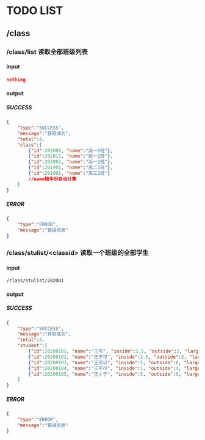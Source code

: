 # TODO LIST

## /class

### /class/list 读取全部班级列表

#### input

``` json
nothing
```

#### output

##### SUCCESS

``` json
{
    "type":"SUCCESS",
    "message":"获取成功",
    "total":4,
    "class":[
        {"id":202001, "name":"高一1班"},
        {"id":202011, "name":"蛟一1班"},
        {"id":202002, "name":"高一2班"},
        {"id":201901, "name":"高二1班"},
        {"id":201801, "name":"高三1班"}
        //name随年份自动计算
    ]
}
```

##### ERROR

``` json
{
    "type":"ERROR",
    "message":"错误信息"
}
```

### /class/stulist/\<classid> 读取一个班级的全部学生

#### input 

```
/class/stulist/202001
```

#### output

##### SUCCESS
``` json
{
    "type":"SUCCESS",
    "message":"获取成功",
    "total":4,
    "student":[
        {"id":20200101, "name":"王可", "inside":1.5, "outside":2, "large":8},
        {"id":20200102, "name":"王不可", "inside":2.5, "outside":2, "large":8},
        {"id":20200103, "name":"王可以", "inside":5, "outside":8, "large":0},
        {"id":20200104, "name":"王不行", "inside":1, "outside":4, "large":16},
        {"id":20200105, "name":"王彳亍", "inside":5, "outside":0, "large":8}
    ]
}
```
##### ERROR

``` json
{
    "type":"ERROR",
    "message":"错误信息"
}
```
